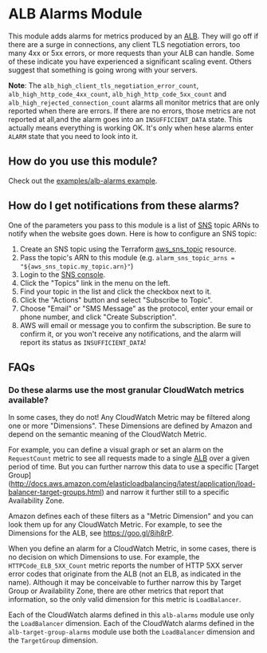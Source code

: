 # ALB Alarms Module

This module adds alarms for metrics produced by an [ALB](http://docs.aws.amazon.com/elasticloadbalancing/latest/application/introduction.html). 
They will go off if there are a surge in connections, any client TLS negotiation errors, too many 4xx or 5xx errors, or 
more requests than your ALB can handle. Some of these indicate you have experienced a significant scaling event. Others
suggest that something is going wrong with your servers.

**Note**: The `alb_high_client_tls_negotiation_error_count`, `alb_high_http_code_4xx_count`, `alb_high_http_code_5xx_count`
 and `alb_high_rejected_connection_count` alarms all monitor metrics that are only reported when there are errors. If 
 there are no errors, those metrics are not reported at all,and the alarm goes into an `INSUFFICIENT_DATA` state. This 
 actually means everything is working OK. It's only when hese alarms enter `ALARM` state that you need to look into it.

## How do you use this module?

Check out the [examples/alb-alarms example](/examples/alb-alarms).

## How do I get notifications from these alarms?

One of the parameters you pass to this module is a list of [SNS](https://aws.amazon.com/sns/) topic ARNs to notify when
the website goes down. Here is how to configure an SNS topic:

1. Create an SNS topic using the Terraform [aws_sns_topic](https://www.terraform.io/docs/providers/aws/r/sns_topic.html) resource.
2. Pass the topic's ARN to this module (e.g. `alarm_sns_topic_arns = "${aws_sns_topic.my_topic.arn}"`)
3. Login to the [SNS console](https://console.aws.amazon.com/sns/v2/home).
4. Click the "Topics" link in the menu on the left.
5. Find your topic in the list and click the checkbox next to it.
6. Click the "Actions" button and select "Subscribe to Topic".
7. Choose "Email" or "SMS Message" as the protocol, enter your email or phone number, and click "Create Subscription".
8. AWS will email or message you to confirm the subscription. Be sure to confirm it, or you won't receive any
   notifications, and the alarm will report its status as `INSUFFICIENT_DATA`!

## FAQs

### Do these alarms use the most granular CloudWatch metrics available?

In some cases, they do not! Any CloudWatch Metric may be filtered along one or more "Dimensions". These Dimensions are 
defined by Amazon and depend on the semantic meaning of the CloudWatch Metric.

For example, you can define a visual graph or set an alarm on the `RequestCount` metric to see all requests
 made to a single [ALB](http://docs.aws.amazon.com/elasticloadbalancing/latest/application/introduction.html) over a 
given period of time. But you can further narrow this data to use a specific [Target Group]
(http://docs.aws.amazon.com/elasticloadbalancing/latest/application/load-balancer-target-groups.html) and narrow it further 
still to a specific Availability Zone.

Amazon defines each of these filters as a "Metric Dimension" and you can look them up for any CloudWatch Metric. For 
example, to see the Dimensions for the ALB, see https://goo.gl/8ih8rP.
  
When you define an alarm for a CloudWatch Metric, in some cases, there is no decision on which Dimensions to use. For
example, the `HTTPCode_ELB_5XX_Count` metric reports the number of HTTP 5XX server error codes that originate from the 
ALB (not an ELB, as indicated in the name). Although it may be conceivable to further narrow this by Target Group or 
Availability Zone, there are other metrics that report that information, so the only valid dimension for this metric is
 `LoadBalancer`.
 
Each of the CloudWatch alarms defined in this `alb-alarms` module use only the `LoadBalancer` dimension. Each of the 
CloudWatch alarms defined in the `alb-target-group-alarms` module use both the `LoadBalancer` dimension and the `TargetGroup`
dimension.
